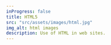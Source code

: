 ```yaml
---
inProgress: false
title: HTML5
src: "src/assets/images/html.jpg"
img_alt: html images
description: Use of HTML in web sites.
---
```


